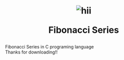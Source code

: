 <h1 align="center">

![hii](https://github.com/MiniatureDev/MiniatureDev/blob/main/mona-whisper.gif?raw=true)

<Strong>Fibonacci Series</Strong>
</h1>
Fibonacci Series in C programing language

<br>
Thanks for downloading!!
